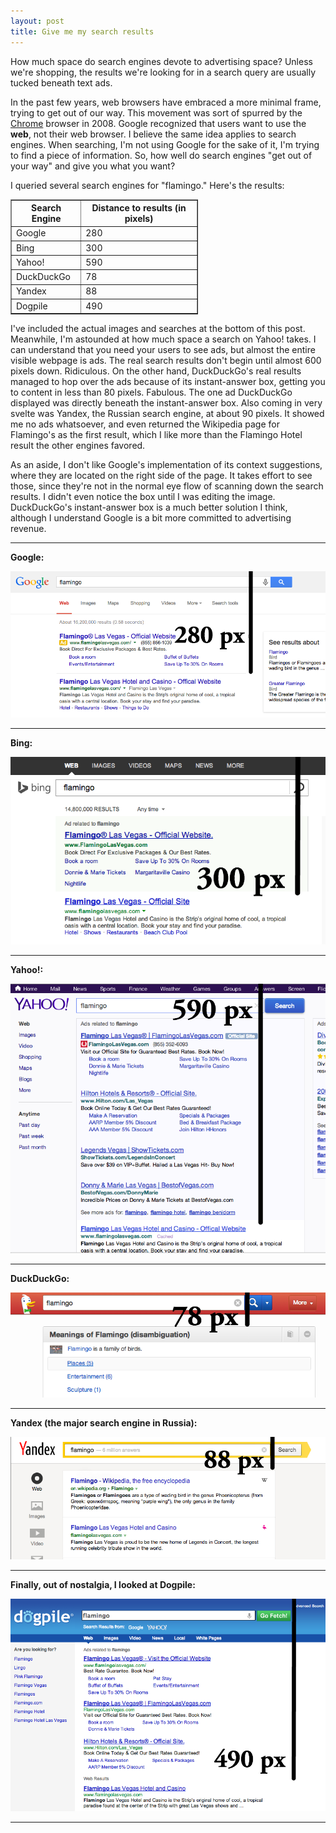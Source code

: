 ```yaml
---
layout: post
title: Give me my search results
---
```


How much space do search engines devote to advertising space? Unless we're shopping, the results we're looking for in a search query are usually tucked beneath text ads. 

In the past few years, web browsers have embraced a more minimal frame, trying to get out of our way. This movement was sort of spurred by the <a href="http://en.wikipedia.org/wiki/Google_Chrome">Chrome</a> browser in 2008. Google recognized that users want to use the <b>web</b>, not their web browser. I believe the same idea applies to search engines. When searching, I'm not using Google for the sake of it, I'm trying to find a piece of information. So, how well do search engines "get out of your way" and give you what you want?

I queried several search engines for "flamingo." Here's the results: 

<table border="1" align="center" style="width:300px;">
	<tr>
		<th>Search Engine</th>
		<th>Distance to results (in pixels)</th>
	</tr>
	<tr>
		<td>Google</td>
		<td>280</td>
	</tr>
	<tr>
		<td>Bing</td>
		<td>300</td>
	</tr>
	<tr>
		<td>Yahoo!</td>
		<td>590</td>
	</tr>
	<tr>
		<td>DuckDuckGo</td>
		<td>78</td>
	</tr>
	<tr>
		<td>Yandex</td>
		<td>88</td>
	</tr>
	<tr>
		<td>Dogpile</td>
		<td>490</td>
	</tr>
</table>

I've included the actual images and searches at the bottom of this post. Meanwhile, I'm astounded at how much space a search on Yahoo! takes. I can understand that you need your users to see ads, but almost the entire visible webpage is ads. The real search results don't begin until almost 600 pixels down. Ridiculous. On the other hand, DuckDuckGo's real results managed to hop over the ads because of its instant-answer box, getting you to content in less than 80 pixels. Fabulous. The one ad DuckDuckGo displayed was directly beneath the instant-answer box. Also coming in very svelte was Yandex, the Russian search engine, at about 90 pixels. It showed me no ads whatsoever, and even returned the Wikipedia page for Flamingo's as the first result, which I like more than the Flamingo Hotel result the other engines favored. 

As an aside, I don't like Google's implementation of its context suggestions, where they are located on the right side of the page. It takes effort to see those, since they're not in the normal eye flow of scanning down the search results. I didn't even notice the box until I was editing the image. DuckDuckGo's instant-answer box is a much better solution I think, although I understand Google is a bit more committed to advertising revenue.

---

**Google:**

![Google](/images/ggle_pixel.png)

---

**Bing:**

![Bing](/images/bing_pixel.png)

---

**Yahoo!:**

![Yahoo!](/images/yahoo_pixel.png)

---

**DuckDuckGo:**

![DuckDuckGo](/images/ddg_pixel.png)

---

**Yandex (the major search engine in Russia):**

![Yandex](/images/yandex_pixel.png)

---

**Finally, out of nostalgia, I looked at Dogpile:**

![Dogpile](/images/dogpile_pixel.png)

---